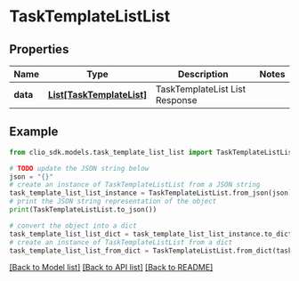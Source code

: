 # TaskTemplateListList


## Properties

Name | Type | Description | Notes
------------ | ------------- | ------------- | -------------
**data** | [**List[TaskTemplateList]**](TaskTemplateList.md) | TaskTemplateList List Response | 

## Example

```python
from clio_sdk.models.task_template_list_list import TaskTemplateListList

# TODO update the JSON string below
json = "{}"
# create an instance of TaskTemplateListList from a JSON string
task_template_list_list_instance = TaskTemplateListList.from_json(json)
# print the JSON string representation of the object
print(TaskTemplateListList.to_json())

# convert the object into a dict
task_template_list_list_dict = task_template_list_list_instance.to_dict()
# create an instance of TaskTemplateListList from a dict
task_template_list_list_from_dict = TaskTemplateListList.from_dict(task_template_list_list_dict)
```
[[Back to Model list]](../README.md#documentation-for-models) [[Back to API list]](../README.md#documentation-for-api-endpoints) [[Back to README]](../README.md)



